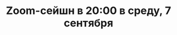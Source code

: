 ---
layout: session
title:  "Zoom-сейшн в 20:00 в среду, 7 сентября"
category: session
session:
    type: zoom
    date: 2022-09-07 20:00:00 +0300
    past: false
---